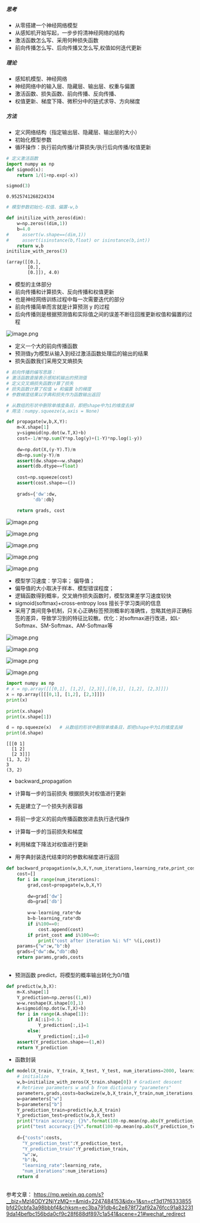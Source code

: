 
##### 思考
- 从零搭建一个神经网络模型
- 从感知机开始写起，一步步捋清神经网络的结构
- 激活函数怎么写、采用何种损失函数
- 前向传播怎么写、后向传播又怎么写,权值如何迭代更新

##### 理论
- 感知机模型、神经网络
- 神经网络中的输入层、隐藏层、输出层、权重与偏置
- 激活函数、损失函数、前向传播、反向传播、
- 权值更新、梯度下降、微积分中的链式求导、方向梯度

##### 方法
- 定义网络结构（指定输出层、隐藏层、输出层的大小）
- 初始化模型参数
- 循环操作：执行前向传播/计算损失/执行后向传播/权值更新


```python
# 定义激活函数
import numpy as np
def sigmod(x):
    return 1/(1+np.exp(-x))

sigmod(3)
```




    0.9525741268224334




```python
# 模型参数初始化-权值、偏置-w,b

def initilize_with_zeros(dim):
    w=np.zeros((dim,1))
    b=4.0
#     assert(w.shape==(dim,1))
#     assert(isinstance(b,float) or isinstance(b,int))
    return w,b
initilize_with_zeros(3)   
```




    (array([[0.],
            [0.],
            [0.]]), 4.0)



- 模型的主体部分
- 前向传播和计算损失、反向传播和权值更新
- 也是神经网络训练过程中每一次需要迭代的部分
- 前向传播简单而言就是计算预测 y 的过程
- 后向传播则是根据预测值和实际值之间的误差不断往回推更新权值和偏置的过程

![image.png](attachment:image.png)

- 定义一个大的前向传播函数
- 预测值y为模型从输入到经过激活函数处理后的输出的结果
- 损失函数我们采用交叉熵损失


```python
# 前向传播的编写思路：
# 激活函数直接表示感知机输出的预测值
# 定义交叉熵损失函数计算了损失
# 损失函数计算了权值 w 和偏置 b的梯度
# 参数梯度结果以字典和损失作为函数输出返回

# 从数组的形状中删除单维度条目，即把shape中为1的维度去掉
# 用法：numpy.squeeze(a,axis = None)

def propagate(w,b,X,Y):
    m=X.shape[1]
    y=sigmoid(np.dot(w.T,X)+b)
    cost=-1/m*np.sum(Y*np.log(y)+(1-Y)*np.log(1-y))
    
    dw=np.dot(X,(y-Y).T)/m
    db=np.sum(y-Y)/m
    assert(dw.shape==w.shape)
    assert(db.dtype==float)
    
    cost=np.squeeze(cost)
    assert(cost.shape==())
    
    grads={'dw':dw,
          'db':db}
    
    return grads, cost
```

![image.png](attachment:image.png)

![image.png](attachment:image.png)

![image.png](attachment:image.png)

![image.png](attachment:image.png)

![image.png](attachment:image.png)

- 模型学习速度：学习率； 偏导值；
- 偏导值的大小取决于样本、模型错误程度；
- 逻辑函数得到概率，交叉熵作损失函数时，模型效果差学习速度较快
- sigmoid(softmax)+cross-entropy loss 擅长于学习类间的信息
- 采用了类间竞争机制，只关心正确标签预测概率的准确性，忽略其他非正确标签的差异，导致学习到的特征比较散。优化：对softmax进行改进，如L-Softmax、SM-Softmax、AM-Softmax等

![image.png](attachment:image.png)

![image.png](attachment:image.png)

![image.png](attachment:image.png)

![image.png](attachment:image.png)


```python
import numpy as np
# x = np.array([[[0,1], [1,2], [2,3]],[[0,1], [1,2], [2,3]]])
x = np.array([[[0,1], [1,2], [2,3]]])
print(x)
 
print(x.shape)
print(x.shape[1])

d = np.squeeze(x)   # 从数组的形状中删除单维条目，即把shape中为1的维度去掉
print(d.shape)
```

    [[[0 1]
      [1 2]
      [2 3]]]
    (1, 3, 2)
    3
    (3, 2)
    

- backward_propagation
- 计算每一步的当前损失 根据损失对权值进行更新

- 先是建立了一个损失列表容器
- 将前一步定义的前向传播函数放进去执行迭代操作
- 计算每一步的当前损失和梯度
- 利用梯度下降法对权值进行更新
- 用字典封装迭代结束时的参数和梯度进行返回


```python
def backward_propagation(w,b,X,Y,num_iterations,learning_rate,print_cost=False):
    cost=[]
    for i in range(num_iterations):
        grad,cost=propagate(w,b,X,Y)
        
        dw=grad['dw']
        db=grad['db']
        
        w=w-learning_rate*dw
        b=b-learning_rate*db
        if i%100==0:
            cost.append(cost)
        if print_cost and i%100==0:
            print("cost after iteration %i: %f" %(i,cost))
    params={"w":w,"b":b}
    grads={"dw":dw,"db":db}
    return params,grads,costs
    
```

- 预测函数 predict，将模型的概率输出转化为0/1值


```python
def predict(w,b,X):
    m=X.shape[1]
    Y_prediction=np.zeros((1,m))
    w=w.reshape(X.shape[0],1)
    A=sigmoid(np.dot(w.T,X)+b)
    for i in range(A.shape[1]):
        if A[:i]>0.5:
            Y_prediction[:,i]=1
        else:
            Y_prediction[:,i]=0
    assert(Y_prediction.shape==(1,m))
    return Y_prediction
```

- 函数封装


```python
def model(X_train, Y_train, X_test, Y_test, num_iterations=2000, learning_rate=0.5, print_cost=False):
    # initialize
    w,b=initialize_with_zeros(X_train.shape[0]) # Gradient descent
    # Retrieve parameters w and b from dictionary "parameters"
    parameters,grads,costs=backwize(w,b,X_train,Y_train,num_iterations, learning_rate,print_cost)
    w=parameters["w"]
    b=parameters["b"]
    Y_prediction_train=predict(w,b,X_train)
    Y_prediction_test=predict(w,b,X_test)
    print("train accuracy: {}%".format(100-np.mean(np.abs(Y_prediction_train-Y_train))*100))
    print("test accuracy:{}%".format(100-np.mean(np.abs(Y_prediction_test-Y_test))*100))
    
    d={"costs":costs,
      "Y_prediction_test":Y_prediction_test,
      "Y_prediction_train":Y_prediction_train,
      "w":w,
      "b":b,
      "learning_rate":learning_rate,
      "num_iterations":num_iterations}
    return d
    
```

参考文章：
https://mp.weixin.qq.com/s?__biz=MzI4ODY2NjYzMQ==&mid=2247484153&idx=1&sn=cf3d17f6333855bfd20cbfa3a98bbbf4&chksm=ec3ba791db4c2e878f72af92a76fcc91a832319da14befbc156bda0cf9c28f688df897c1a541&scene=21#wechat_redirect
